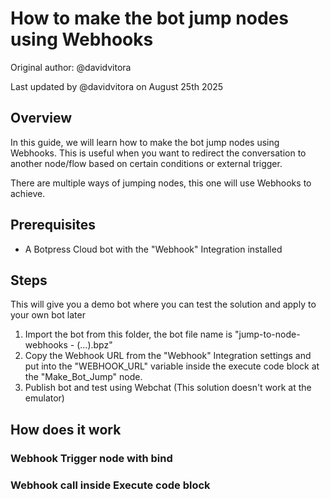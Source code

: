 # How to make the bot jump nodes using Webhooks

Original author: @davidvitora

Last updated by @davidvitora on August 25th 2025

## Overview

In this guide, we will learn how to make the bot jump nodes using Webhooks. 
This is useful when you want to redirect the conversation to another node/flow based on certain conditions or external trigger.

There are multiple ways of jumping nodes, this one will use Webhooks to achieve.

## Prerequisites

- A Botpress Cloud bot with the "Webhook" Integration installed

## Steps

This will give you a demo bot where you can test the solution and apply to your own bot later

1. Import the bot from this folder, the bot file name is "jump-to-node-webhooks - (...).bpz"
2. Copy the Webhook URL from the "Webhook" Integration settings and put into the "WEBHOOK_URL" variable inside the execute code block at the "Make_Bot_Jump" node.
3. Publish bot and test using Webchat (This solution doesn't work at the emulator)

## How does it work

### Webhook Trigger node with bind
### Webhook call inside Execute code block
